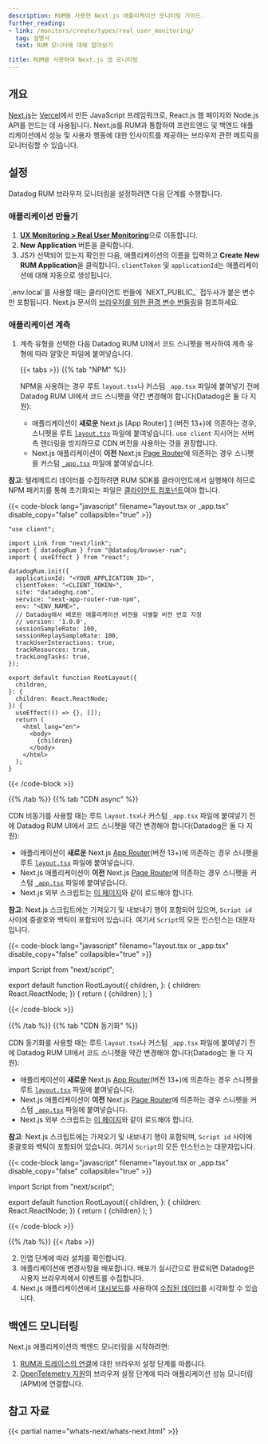 ```yaml
---
description: RUM을 사용한 Next.js 애플리케이션 모니터링 가이드.
further_reading:
- link: /monitors/create/types/real_user_monitoring/
  tag: 설명서
  text: RUM 모니터에 대해 알아보기

title: RUM을 사용하여 Next.js 앱 모니터링
---
```


## 개요

[Next.js][1]는 [Vercel][8]에서 만든 JavaScript 프레임워크로, React.js 웹 페이지와 Node.js API를 만드는 데 사용됩니다. Next.js를 RUM과 통합하여 프런트엔드 및 백엔드 애플리케이션에서 성능 및 사용자 행동에 대한 인사이트를 제공하는 브라우저 관련 메트릭을 모니터링할 수 있습니다.

## 설정

Datadog RUM 브라우저 모니터링을 설정하려면 다음 단계를 수행합니다.

### 애플리케이션 만들기

1. [**UX Monitoring > Real User Monitoring**][2]으로 이동합니다.
2. **New Application** 버튼을 클릭합니다.
3. JS가 선택되어 있는지 확인한 다음, 애플리케이션의 이름을 입력하고 **Create New RUM Application**을 클릭합니다. `clientToken` 및 `applicationId`는 애플리케이션에 대해 자동으로 생성됩니다.

<div class="alert alert-info">`.env.local`를 사용할 때는 클라이언트 번들에 `NEXT_PUBLIC_` 접두사가 붙은 변수만 포함됩니다. Next.js 문서의 <a href="https://nextjs.org/docs/pages/building-your-application/configuring/environment-variables#bundling-environment-variables-for-the-browser" target="_blank">브라우저를 위한 환경 변수 번들링</a>을 참조하세요.</div>

### 애플리케이션 계측

1. 계측 유형을 선택한 다음 Datadog RUM UI에서 코드 스니펫을 복사하여 계측 유형에 따라 알맞은 파일에 붙여넣습니다.

   {{< tabs >}}
   {{% tab "NPM" %}}

   NPM을 사용하는 경우 루트 `layout.tsx`나 커스텀 `_app.tsx` 파일에 붙여넣기 전에 Datadog RUM UI에서 코드 스니펫을 약간 변경해야 합니다(Datadog은 둘 다 지원):

   - 애플리케이션이 **새로운** Next.js [App Router] [1] (버전 13+)에 의존하는 경우, 스니펫을 루트 [`layout.tsx`][2] 파일에 붙여넣습니다. `use client` 지시어는 서버 측 렌더링을 방지하므로 CDN 버전을 사용하는 것을 권장합니다.
   - Next.js 애플리케이션이 **이전** Next.js [Page Router][3]에 의존하는 경우 스니펫을 커스텀 [`_app.tsx`][4] 파일에 붙여넣습니다.

  **참고**: 텔레메트리 데이터를 수집하려면 RUM SDK를 클라이언트에서 실행해야 하므로 NPM 패키지를 통해 초기화되는 파일은 [클라이언트 컴포넌트][5]여야 합니다.

   {{< code-block lang="javascript" filename="layout.tsx or _app.tsx" disable_copy="false" collapsible="true" >}}

    "use client";

    import Link from "next/link";
    import { datadogRum } from "@datadog/browser-rum";
    import { useEffect } from "react";

    datadogRum.init({
      applicationId: "<YOUR_APPLICATION_ID>",
      clientToken: "<CLIENT_TOKEN>",
      site: "datadoghq.com",
      service: "next-app-router-rum-npm",
      env: "<ENV_NAME>",
      // Datadog에서 배포된 애플리케이션 버전을 식별할 버전 번호 지정
      // version: '1.0.0',
      sessionSampleRate: 100,
      sessionReplaySampleRate: 100,
      trackUserInteractions: true,
      trackResources: true,
      trackLongTasks: true,
    });

    export default function RootLayout({
      children,
    }: {
      children: React.ReactNode;
    }) {
      useEffect(() => {}, []);
      return (
        <html lang="en">
          <body>
            {children}
          </body>
        </html>
      );
    }

   {{< /code-block >}}

   [1]: https://nextjs.org/docs/app
   [2]: https://nextjs.org/docs/app/building-your-application/routing/pages-and-layouts#root-layout-required
   [3]: https://nextjs.org/docs/pages
   [4]: https://nextjs.org/docs/pages/building-your-application/routing/custom-app#usage
   [5]: https://nextjs.org/docs/app/building-your-application/rendering/client-components#using-client-components-in-nextjs

   {{% /tab %}}
   {{% tab "CDN async" %}}

   CDN 비동기를 사용할 때는 루트 `layout.tsx`나 커스텀 `_app.tsx` 파일에 붙여넣기 전에 Datadog RUM UI에서 코드 스니펫을 약간 변경해야 합니다(Datadog은 둘 다 지원):

   - 애플리케이션이 **새로운** Next.js [App Router][1](버전 13+)에 의존하는 경우 스니펫을 루트 [`layout.tsx`][2] 파일에 붙여넣습니다.
   - Next.js 애플리케이션이 **이전** Next.js [Page Router][3]에 의존하는 경우 스니펫을 커스텀 [`_app.tsx`][4] 파일에 붙여넣습니다.
   - Next.js 외부 스크립트는 [이 페이지][5]와 같이 로드해야 합니다.

   **참고**: Next.js 스크립트에는 가져오기 및 내보내기 행이 포함되어 있으며, `Script id` 사이에 중괄호와 백틱이 포함되어 있습니다. 여기서 `Script`의 모든 인스턴스는 대문자입니다.

   {{< code-block lang="javascript" filename="layout.tsx or _app.tsx" disable_copy="false" collapsible="true" >}}

   import Script from "next/script";

   export default function RootLayout({
     children,
   }: {
     children: React.ReactNode;
   }) {
     return (
       <html lang="en">
         <Script id="datadog-rum">
           {`
             (function(h,o,u,n,d) {
               h=h[d]=h[d]||{q:[],onReady:function(c){h.q.push(c)}}
               d=o.createElement(u);d.async=1;d.src=n
               n=o.getElementsByTagName(u)[0];n.parentNode.insertBefore(d,n)
             })(window,document,'script','https://www.datadoghq-browser-agent.com/us1/v5/datadog-rum.js','DD_RUM')
             window.DD_RUM.onReady(function() {
               window.DD_RUM.init({
                 clientToken: '<CLIENT_TOKEN>',
                 applicationId: '<YOUR_APPLICATION_ID>',
                 site: 'datadoghq.com',
                 service: 'next-app-router-rum',
                 env: '<ENV_NAME>',
                 // Datadog에서 배포된 애플리케이션의 버전을 식별할 수 있는 버전 번호를 지정하세요.
                 sessionSampleRate: 100,
                 sessionReplaySampleRate: 100,
                 trackUserInteractions: true,
                 trackResources: true,
                 trackLongTasks: true,
               });
             })
           `}
         </Script>
         <body>{children}</body>
       </html>
     );
   }

   {{< /code-block >}}

   [1]: https://nextjs.org/docs/app
   [2]: https://nextjs.org/docs/app/building-your-application/routing/pages-and-layouts#root-layout-required
   [3]: https://nextjs.org/docs/pages
   [4]: https://nextjs.org/docs/pages/building-your-application/routing/custom-app#usage
   [5]: https://nextjs.org/docs/messages/next-script-for-ga#using-analyticsjs-legacy

   {{% /tab %}}
   {{% tab "CDN 동기화" %}}

   CDN 동기화를 사용할 때는 루트 `layout.tsx`나 커스텀 `_app.tsx` 파일에 붙여넣기 전에 Datadog RUM UI에서 코드 스니펫을 약간 변경해야 합니다(Datadog는 둘 다 지원):

   - 애플리케이션이 **새로운** Next.js [App Router][1](버전 13+)에 의존하는 경우 스니펫을 루트 [`layout.tsx`][2] 파일에 붙여넣습니다.
   - Next.js 애플리케이션이 **이전** Next.js [Page Router][3]에 의존하는 경우 스니펫을 커스텀 [`_app.tsx`][4] 파일에 붙여넣습니다.
   - Next.js 외부 스크립트는 [이 페이지][5]와 같이 로드해야 합니다.

   **참고**: Next.js 스크립트에는 가져오기 및 내보내기 행이 포함되며, `Script id` 사이에 중괄호와 백틱이 포함되어 있습니다. 여기서 `Script`의 모든 인스턴스는 대문자입니다.

   {{< code-block lang="javascript" filename="layout.tsx or _app.tsx" disable_copy="false" collapsible="true" >}}

   import Script from "next/script";

   export default function RootLayout({
     children,
   }: {
     children: React.ReactNode;
   }) {
     return (
       <html lang="en">
         <body>
           <Script
             id="dd-rum-sync"
             src="https://www.datadoghq-browser-agent.com/us1/v5/datadog-rum.js"
             type="text/javascript"
             strategy="beforeInteractive"
           />
           <Script id="datadog-rum">
             {`
               window.DD_RUM && window.DD_RUM.init({
                 clientToken: '<CLIENT_TOKEN>',
                 applicationId: '<YOUR_APPLICATION_ID>',
                 site: 'datadoghq.com',
                 service: 'rum-cdn-async',
                 env: '<ENV_NAME>',
                 // 데이터독에서 배포된 애플리케이션의 버전을 식별할 수 있는 버전 번호를 지정하세요.
                 // 버전: '1.0.0',
                 sessionSampleRate: 100,
                 sessionReplaySampleRate: 100,
                 trackUserInteractions: true,
                 trackResources: true,
                 trackLongTasks: true,
               });
             `}
           </Script>
           {children}
         </body>
       </html>
     );
   }

   {{< /code-block >}}

   [1]: https://nextjs.org/docs/app
   [2]: https://nextjs.org/docs/app/building-your-application/routing/pages-and-layouts#root-layout-required
   [3]: https://nextjs.org/docs/pages
   [4]: https://nextjs.org/docs/pages/building-your-application/routing/custom-app#usage
   [5]: https://nextjs.org/docs/messages/next-script-for-ga#using-analyticsjs-legacy

   {{% /tab %}}
   {{< /tabs >}}

2. 인앱 단계에 따라 설치를 확인합니다.
3. 애플리케이션에 변경사항을 배포합니다. 배포가 실시간으로 완료되면 Datadog은 사용자 브라우저에서 이벤트를 수집합니다.
4. Next.js 애플리케이션에서 [대시보드][4]를 사용하여 [수집된 데이터][3]를 시각화할 수 있습니다.

## 백엔드 모니터링

Next.js 애플리케이션의 백엔드 모니터링을 시작하려면:

1. [RUM과 트레이스의 연결][6]에 대한 브라우저 설정 단계를 따릅니다.
2. [OpenTelemetry 지원][7]의 브라우저 설정 단계에 따라 애플리케이션 성능 모니터링(APM)에 연결합니다.

## 참고 자료

{{< partial name="whats-next/whats-next.html" >}}

[1]: https://nextjs.org/
[2]: https://app.datadoghq.com/rum/performance-monitoring?_gl=1*il22i*_gcl_aw*R0NMLjE2OTAzMDM5MzcuQ2owS0NRanc1ZjJsQmhDa0FSSXNBSGVUdmxqb3ZQX1YyMFRsV1o1UlJLVHNUNHNITll2ZEJ0bTZONnlxdVM1X3lzY2NOejE4QzVON1ktOGFBcHpYRUFMd193Y0I.*_gcl_au*MjMxOTI4ODMzLjE2OTAyMjI1NTA.*_ga*MTIwMTk2NTA5Ny4xNjY2NzEzMjY2*_ga_KN80RDFSQK*MTY5MTc5ODE4OS4xMzYuMS4xNjkxNzk4NTQyLjAuMC4w*_fplc*RnA3SEVTb1BoTG9ndDI0OFQ5TERxRWRtMjNwTWVrTWZ3VGNGeWRaYm9HRkpJSXBxVHdVdFNTcURCWW1rZENHUldmU2EyTzhtZ3NXVzRUR0JUTzRnSGdPeGRkVVpWYVA5V0x4JTJGeTFRNWo5djNqYmNwQnJpckdHUU93M08xU3clM0QlM0Q
[3]: /ko/real_user_monitoring/browser/data_collected/
[4]: /ko/real_user_monitoring/dashboards/
[5]: https://nextjs.org/docs/messages/next-script-for-ga#using-analyticsjs-legacy
[6]: /ko/real_user_monitoring/connect_rum_and_traces/?tab=browserrum#setup-rum
[7]: /ko/real_user_monitoring/connect_rum_and_traces/?tab=browserrum#opentelemetry-support
[8]: https://vercel.com
